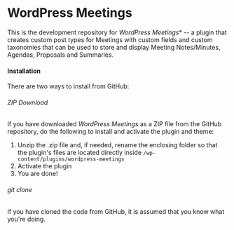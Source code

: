 WordPress Meetings
==================

This is the development repository for *WordPress Meetings** -- a plugin that creates custom post types for Meetings with custom fields and custom taxonomies that can be used to store and display Meeting Notes/Minutes, Agendas, Proposals and Summaries.

#### Installation ####

There are two ways to install from GitHub:

###### ZIP Download ######

If you have downloaded *WordPress Meetings* as a ZIP file from the GitHub repository, do the following to install and activate the plugin and theme:

1. Unzip the .zip file and, if needed, rename the enclosing folder so that the plugin's files are located directly inside `/wp-content/plugins/wordpress-meetings`
2. Activate the plugin
3. You are done!

###### git clone ######

If you have cloned the code from GitHub, it is assumed that you know what you're doing.
